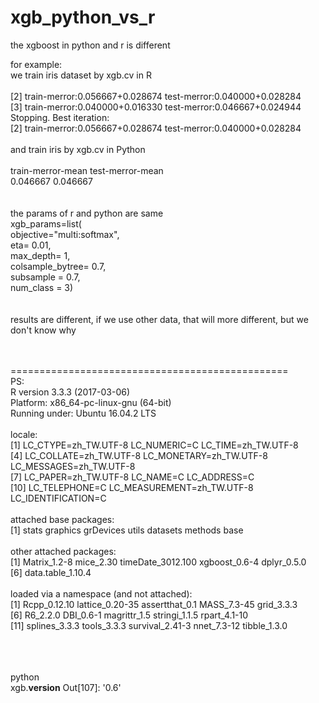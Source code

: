 # xgb_python_vs_r

the xgboost in python and r is different<br>

for example:<br>
we train iris dataset by xgb.cv in R <br> 
<br>
[2]     train-merror:0.056667+0.028674  test-merror:0.040000+0.028284 <br>
[3]     train-merror:0.040000+0.016330  test-merror:0.046667+0.024944 <br>
Stopping. Best iteration:<br>
[2]     train-merror:0.056667+0.028674  test-merror:0.040000+0.028284<br>
<br>
and train iris by xgb.cv in Python <br>
<br>
   train-merror-mean  test-merror-mean<br>
           0.046667          0.046667<br>
<br><br>
the params of r and python are same <br>
xgb_params=list( 	<br>
  objective="multi:softmax",<br>
  eta= 0.01, <br>
  max_depth= 1, <br>
  colsample_bytree= 0.7,<br>
  subsample = 0.7,<br>
  num_class = 3)<br>
<br><br>
results are different, if we use other data, that will more different, but we don't know why
<br><br><br>


================================================<br>
PS:<br>
R version 3.3.3 (2017-03-06)   <br>
Platform: x86_64-pc-linux-gnu (64-bit)<br>
Running under: Ubuntu 16.04.2 LTS<br>
<br>
locale:<br>
 [1] LC_CTYPE=zh_TW.UTF-8       LC_NUMERIC=C               LC_TIME=zh_TW.UTF-8       <br>
 [4] LC_COLLATE=zh_TW.UTF-8     LC_MONETARY=zh_TW.UTF-8    LC_MESSAGES=zh_TW.UTF-8   <br>
 [7] LC_PAPER=zh_TW.UTF-8       LC_NAME=C                  LC_ADDRESS=C              <br>
[10] LC_TELEPHONE=C             LC_MEASUREMENT=zh_TW.UTF-8 LC_IDENTIFICATION=C       <br>
<br>
attached base packages:<br>
[1] stats     graphics  grDevices utils     datasets  methods   base     <br>
<br>
other attached packages:<br>
[1] Matrix_1.2-8      mice_2.30         timeDate_3012.100 xgboost_0.6-4     dplyr_0.5.0      <br>
[6] data.table_1.10.4<br>
<br>
loaded via a namespace (and not attached):<br>
 [1] Rcpp_0.12.10    lattice_0.20-35 assertthat_0.1  MASS_7.3-45     grid_3.3.3     <br>
 [6] R6_2.2.0        DBI_0.6-1       magrittr_1.5    stringi_1.1.5   rpart_4.1-10   <br>
[11] splines_3.3.3   tools_3.3.3     survival_2.41-3 nnet_7.3-12     tibble_1.3.0  <br>

<br><br><br>
python<br>
xgb.__version__
Out[107]: '0.6'







